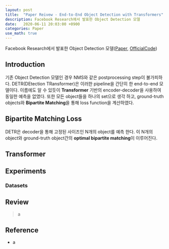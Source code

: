 ```yaml
---
layout: post
title:  "Paper Reivew - End-to-End Object Detection with Transformers"
description: Facebook Research에서 발표한 Object Detection 모델
date:   2020-06-11 20:03:00 +0900
categories: Paper
use_math: true
---
```

Facebook Research에서 발표한 Object Detection 모델([Paper](https://ai.facebook.com/research/publications/end-to-end-object-detection-with-transformers), [OfficialCode](https://github.com/facebookresearch/detr))

## Introduction
기존 Object Detection 모델인 경우 NMS와 같은 postprocessing step이 불가피하다. DETR(DEtection TRansformer)은 이러한 pipeline을 간단히 한 end-to-end 모델이다. 이름에도 알 수 있듯이 **Transformer** 기반의 encoder-decoder을 사용하여 동일한 예측을 없앴다. 또한 모든 object들을 하나의 set으로 생각 하고, ground-truth objects와 **Bipartite Matching**을 통해 loss function을 계산하였다. 

## Bipartite Matching Loss
DETR은 decoder을 통해 고정된 사이즈인 N개의 object를 예측 한다. 이 N개의 object와 ground-truth object간의 **optimal bipartite matching**이 이루어진다.

## Transformer

## Experiments
### Datasets

## Review
> a

## Reference
- a